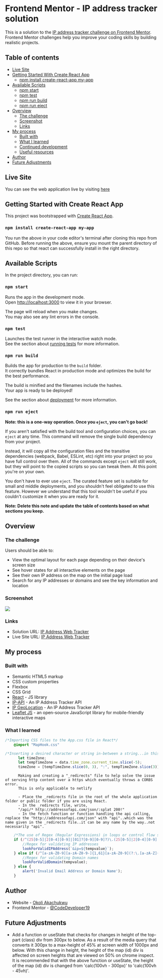 # Frontend Mentor - IP address tracker solution

This is a solution to the [IP address tracker challenge on Frontend Mentor](https://www.frontendmentor.io/challenges/ip-address-tracker-I8-0yYAH0). Frontend Mentor challenges help you improve your coding skills by building realistic projects. 

## Table of contents

- [Live Site](#live-site)
- [Getting Started With Create React App](#getting-started-with-create-react-app)
  - [npm install create-react-app my-app](#npm-install-create-react-app-my-app)
- [Available Scripts](#available-scripts)
  - [npm start](#npm-start)
  - [npm test](#npm-test)
  - [npm run build](#npm-run-build)
  - [npm run eject](#npm-run-eject)
- [Overview](#overview)
  - [The challenge](#the-challenge)
  - [Screenshot](#screenshot)
  - [Links](#links)
- [My process](#my-process)
  - [Built with](#built-with)
  - [What I learned](#what-i-learned)
  - [Continued development](#continued-development)
  - [Useful resources](#useful-resources)
- [Author](#author)
- [Future Adjustments](#future-adjustments)

## Live Site

You can see the web application live by visiting [here](https://ip-address-web-tracker.netlify.app)

## Getting Started with Create React App

This project was bootstrapped with [Create React App](https://github.com/facebook/create-react-app).

### `npm install create-react-app my-app`
You run the above in your code editor's terminal after cloning this repo from GitHub. Before running the above, ensure you mount the parent directory of this repo so that react can successfully install in the right directory.

## Available Scripts

In the project directory, you can run:

### `npm start`

Runs the app in the development mode.\
Open [http://localhost:3000](http://localhost:3000) to view it in your browser.

The page will reload when you make changes.\
You may also see any lint errors in the console.

### `npm test`

Launches the test runner in the interactive watch mode.\
See the section about [running tests](https://facebook.github.io/create-react-app/docs/running-tests) for more information.

### `npm run build`

Builds the app for production to the `build` folder.\
It correctly bundles React in production mode and optimizes the build for the best performance.

The build is minified and the filenames include the hashes.\
Your app is ready to be deployed!

See the section about [deployment](https://facebook.github.io/create-react-app/docs/deployment) for more information.

### `npm run eject`

**Note: this is a one-way operation. Once you `eject`, you can't go back!**

If you aren't satisfied with the build tool and configuration choices, you can `eject` at any time. This command will remove the single build dependency from your project.

Instead, it will copy all the configuration files and the transitive dependencies (webpack, Babel, ESLint, etc) right into your project so you have full control over them. All of the commands except `eject` will still work, but they will point to the copied scripts so you can tweak them. At this point you're on your own.

You don't have to ever use `eject`. The curated feature set is suitable for small and middle deployments, and you shouldn't feel obligated to use this feature. However we understand that this tool wouldn't be useful if you couldn't customize it when you are ready for it.

**Note: Delete this note and update the table of contents based on what sections you keep.**

## Overview

### The challenge

Users should be able to:

- View the optimal layout for each page depending on their device's screen size
- See hover states for all interactive elements on the page
- See their own IP address on the map on the initial page load
- Search for any IP addresses or domains and see the key information and location

### Screenshot

![](https://res.cloudinary.com/dz209s6jk/image/upload/q_auto,w_900,f_auto/Screenshots/klbglgt05epjnfjr0drt.jpg)

### Links

- Solution URL: [IP Address Web Tracker](https://www.frontendmentor.io/solutions/ip-address-tracker-built-with-react-ajWB03HpMn)
- Live Site URL: [IP Address Web Tracker](https://ip-address-web-tracker.netlify.app/)

## My process

### Built with

- Semantic HTML5 markup
- CSS custom properties
- Flexbox
- CSS Grid
- [React](https://reactjs.org/) - JS library  
- [IP-API](https://ip-api.com/) - An IP Address Tracker API
- [IP GeoLocation](https://app.ipgeolocation.io/) - An IP Address Tracker API
- [Leaflet JS](https://leafletjs.com/reference.html) - an open-source JavaScript library
for mobile-friendly interactive maps

### What I learned
```css
/*Importing CSS files to the App.css file in React*/
    @import "MapHook.css"
```
```js
/*Inserting a desired character or string in-between a string...in this case ";"*/
      let timeZone;
      let tempTimeZone = data.time_zone.current_time.slice(-5);
      timeZone = [tempTimeZone.slice(0, 3), ":", tempTimeZone.slice(3)].join('');
```
```
      Making and creating a "_redirects" file to help solve the issue of serving http content over a https which eventually throws a CORBS error. 
      This is only applicable to netlify
      
      - Place the _redirects file in the root of the whole application folder or public folder if you are using React.
      - In the _redirects file, write, 
      "/api/* http://addressofapi.com/json/:splat 200!"
      - In the fetch function or function handling the api calling, replace the "http://addressofapi.com/json" with "api"..which was the name given in the _redirects file..it can be any name by the way..not necessarily "api".
```
```js
    /*The use of Regex (Regular Expressions) in loops or control flow statements such as "if" as conditions*/
    if (/^(25[0-5]|2[0-4][0-9]|[01]?[0-9][0-9]?)\.(25[0-5]|2[0-4][0-9]|[01]?[0-9][0-9]?)\.(25[0-5]|2[0-4][0-9]|[01]?[0-9][0-9]?)\.(25[0-5]|2[0-4][0-9]|[01]?[0-9][0-9]?)$/.test(tempvalue)){ 
        //Regex for validating IP addresses
        lookForValidIPAddress(`&ip=${tempvalue}`);
    } else if (/^[a-zA-Z0-9][a-zA-Z0-9-]{1,61}[a-zA-Z0-9](?:\.[a-zA-Z]{2,})+$/.test(tempvalue)) { 
        //Regex for validating Domain names 
        lookForValidDomain(tempvalue);
    } else {
        alert('Invalid Email Address or Domain Name');
    }
```

## Author

- Website - [Okoli Akachukwu](https://www.linkedin.com/in/okoli-akachukwu-6b321b178/)
- Frontend Mentor - [@CodeDeveloper19](https://www.frontendmentor.io/profile/CodeDeveloper19)

## Future Adjustments

- Add a function or useState that checks for changes in height of the top-part (class) div from 300px to below. As a result of the media query that converts it 300px to a max-height of 45% at screen width of 1000px and below. With this change in height, the height of the map (id) div is affected on screen heights that are viewed on 50% on chrome inspect. It is recommended that with the above function or useState, the height of the map (id) div is changed from 'calc(100vh - 300px)' to 'calc(100vh - 45vh)'.

